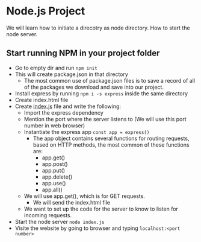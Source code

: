 # Node.js Project
We will learn how to initiate a direcotry as node directory.
How to start the node server.


## Start running NPM in your project folder

- Go to empty dir and run ```npm init```
- This will create package.json in that directory
  - The most common use of package.json files is to save a record of all of the packages we download and save into our project.
- Install express by running ```npm i -s express``` inside the same directory
- Create index.html file
- Create <u>index.js</u> file and write the following:
  - Import the express dependency
  - Mention the port where the server listens to (We will use this port number in web browser)
  - Instantiate the express app ```const app = express()```
    -  The app object contains several functions for routing requests, based on HTTP methods, the most common of these functions are:
        - app.get() 
        - app.post()
        - app.put()
        - app.delete()
        - app.use()
        - app.all()
  - We will use app.get(), which is for GET requests.
    - We will send the index.html file   
  - We want to set up the code for the server to know to listen for incoming requests.
- Start the node server ```node index.js```
- Visite the website by going to browser and typing ```localhost:<port number>```